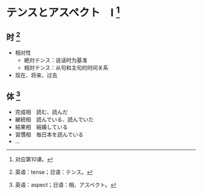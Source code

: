 # テンスとアスペクト　Ⅰ [^title]

## 时 [^tense]
- 相对性
  - 絶対テンス：说话时为基准
  - 相対テンス：从句和主句的时间关系
- 现在、将来、过去


## 体 [^aspect]
- 完成相　読む、読んだ
- 継続相　読んでいる、読んでいた
- 結果相　結婚している
- 習慣相　毎日本を読んでいる
- ...

[^title]: 对应第10课。
[^tense]: 英语：tense；日语：テンス。
[^aspect]: 英语：aspect；日语：相、アスペクト。
